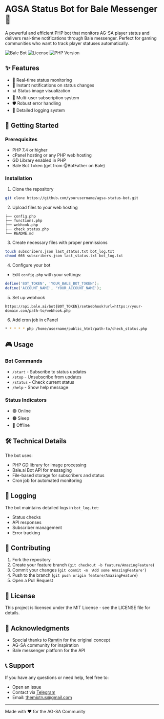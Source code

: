 # AGSA Status Bot for Bale Messenger 🤖

A powerful and efficient PHP bot that monitors AG-SA player status and delivers real-time notifications through Bale messenger. Perfect for gaming communities who want to track player statuses automatically.

![Bale Bot](https://img.shields.io/badge/Bale-Bot-blue)
![License](https://img.shields.io/badge/license-MIT-green)
![PHP Version](https://img.shields.io/badge/PHP-%3E%3D7.4-purple)

## ✨ Features

- 🔄 Real-time status monitoring
- 🔔 Instant notifications on status changes
- 📊 Status image visualization
- 👥 Multi-user subscription system
- 🛡️ Robust error handling
- 📝 Detailed logging system

## 🚀 Getting Started

### Prerequisites

- PHP 7.4 or higher
- cPanel hosting or any PHP web hosting
- GD Library enabled in PHP
- Bale Bot Token (get from @BotFather on Bale)

### Installation

1. Clone the repository
```bash
git clone https://github.com/yourusername/agsa-status-bot.git
```

2. Upload files to your web hosting
```
├── config.php
├── functions.php
├── webhook.php
├── check_status.php
└── README.md
```

3. Create necessary files with proper permissions
```bash
touch subscribers.json last_status.txt bot_log.txt
chmod 666 subscribers.json last_status.txt bot_log.txt
```

4. Configure your bot
- Edit `config.php` with your settings:
```php
define('BOT_TOKEN', 'YOUR_BALE_BOT_TOKEN');
define('ACCOUNT_NAME', 'YOUR_ACCOUNT_NAME');
```

5. Set up webhook
```
https://api.bale.ai/bot{BOT_TOKEN}/setWebhook?url=https://your-domain.com/path-to/webhook.php
```

6. Add cron job in cPanel
```bash
* * * * * php /home/username/public_html/path-to/check_status.php
```

## 🎮 Usage

### Bot Commands
- `/start` - Subscribe to status updates
- `/stop` - Unsubscribe from updates
- `/status` - Check current status
- `/help` - Show help message

### Status Indicators
- 🟢 Online
- 🟠 Sleep
- 🔴 Offline

## 🛠️ Technical Details

The bot uses:
- PHP GD library for image processing
- Bale.ai Bot API for messaging
- File-based storage for subscribers and status
- Cron job for automated monitoring

## 📝 Logging

The bot maintains detailed logs in `bot_log.txt`:
- Status checks
- API responses
- Subscriber management
- Error tracking

## 🤝 Contributing

1. Fork the repository
2. Create your feature branch (`git checkout -b feature/AmazingFeature`)
3. Commit your changes (`git commit -m 'Add some AmazingFeature'`)
4. Push to the branch (`git push origin feature/AmazingFeature`)
5. Open a Pull Request

## 📜 License

This project is licensed under the MIT License - see the LICENSE file for details.

## 🙏 Acknowledgments

- Special thanks to [Ramtin](https://github.com/AqaRamtin) for the original concept
- AG-SA community for inspiration
- Bale messenger platform for the API

## 📞 Support

If you have any questions or need help, feel free to:
- Open an issue
- Contact via [Telegram](https://t.me/mixtrus)
- Email: themixtrus@gmail.com

---

Made with ❤️ for the AG-SA Community
